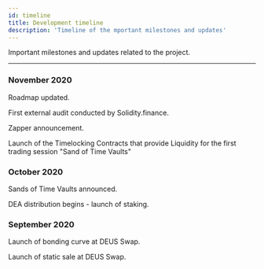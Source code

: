 ```yaml
---
id: timeline
title: Development timeline
description: 'Timeline of the mportant milestones and updates'
---
```

Important milestones and updates related to the project.



---

### November 2020

Roadmap updated. 

First external audit conducted by Solidity.finance.

Zapper announcement.

Launch of the Timelocking Contracts that provide Liquidity for the first trading session "Sand of Time Vaults"




### October 2020
Sands of Time Vaults announced.

DEA distribution begins - launch of staking.



### September 2020
Launch of bonding curve at DEUS Swap.

Launch of static sale at DEUS Swap.



